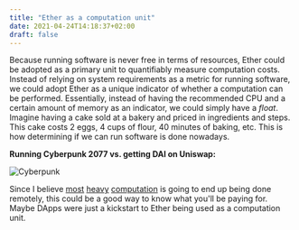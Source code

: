 ```yaml
---
title: "Ether as a computation unit"
date: 2021-04-24T14:18:37+02:00
draft: false
---
```


Because running software is never free in terms of resources, Ether could be adopted as a primary unit to quantifiably measure computation costs. Instead of relying on system requirements as a metric for running software, we could adopt Ether as a unique indicator of whether a computation can be performed. Essentially, instead of having the recommended CPU and a certain amount of memory as an indicator, we could simply have a _float_. Imagine having a cake sold at a bakery and priced in ingredients and steps. This cake costs 2 eggs, 4 cups of flour, 40 minutes of baking, etc. This is how determining if we can run software is done nowadays.

**Running Cyberpunk 2077 vs. getting DAI on Uniswap:**

![Cyberpunk](/cybermask.png)

Since I believe [most](https://mightyapp.com/) [heavy](https://shadow.tech/) [computation](https://venturebeat.com/2021/02/18/replit-raises-20-million-for-collaborative-browser-based-coding/) is going to end up being done remotely, this could be a good way to know what you'll be paying for. Maybe DApps were just a kickstart to Ether being used as a computation unit.